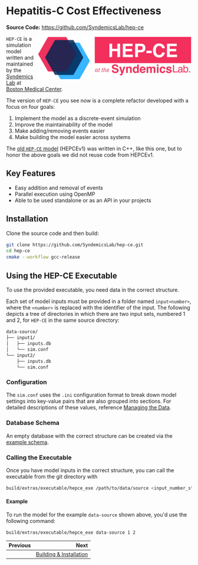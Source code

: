 # Hepatitis-C Cost Effectiveness

**Source Code:** https://github.com/SyndemicsLab/hep-ce

<a href="https://www.syndemicslab.org/hep-ce">
<img align="right" src="HEPCE_logo.png" alt="HEPCE Logo" height="120" />
</a>

`HEP-CE` is a simulation model written and maintained by the
[Syndemics Lab](https://www.syndemicslab.org) at
[Boston Medical Center](https://bmc.org).

The version of `HEP-CE` you see now is a complete refactor developed with a focus on four goals:

1. Implement the model as a discrete-event simulation
2. Improve the maintainability of the model
3. Make adding/removing events easier
4. Make building the model easier across systems

The [old `HEP-CE` model](https://github.com/SyndemicsLab/hep-ce-v1) (HEPCEv1) was written in C++, like this one, but to honor the above goals we did not reuse code from HEPCEv1.

## Key Features

- Easy addition and removal of events
- Parallel execution using OpenMP
- Able to be used standalone or as an API in your projects

## Installation

Clone the source code and then build:
```bash
git clone https://github.com/SyndemicsLab/hep-ce.git
cd hep-ce
cmake --workflow gcc-release
```

## Using the HEP-CE Executable

To use the provided executable, you need data in the correct structure.

Each set of model inputs must be provided in a folder named `input<number>`,
where the `<number>` is replaced with the identifier of the input. The
following depicts a tree of directories in which there are two input sets,
numbered 1 and 2, for `HEP-CE` in the same source directory:

```
data-source/
├── input1/
│   ├── inputs.db
│   └── sim.conf
└── input2/
    ├── inputs.db
    └── sim.conf
```

### Configuration

The `sim.conf` uses the `.ini` configuration format to break down model settings
into key-value pairs that are also grouped into sections. For detailed descriptions
of these values, reference [Managing the Data](data.md).

### Database Schema

An empty database with the correct structure can be created via the [example schema](https://github.com/SyndemicsLab/hep-ce/tree/main/extras/examples/inputs.db.sql).

### Calling the Executable

Once you have model inputs in the correct structure, you can call the executable
from the git directory with

```bash
build/extras/executable/hepce_exe /path/to/data/source <input_number_start> <input_number_end>
```

#### Example

To run the model for the example `data-source` shown above, you'd use the
following command:
```bash
build/extras/executable/hepce_exe data-source 1 2
```

<div class="section_buttons">

| Previous |                               Next |
|:---------|-----------------------------------:|
|          | [Building & Installation][install] |

</div>

[install]: installation.md
